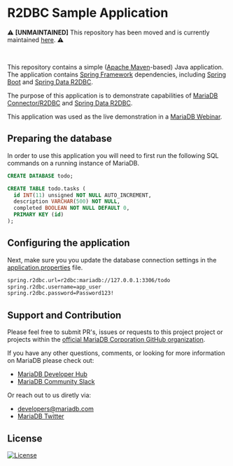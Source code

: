# R2DBC Sample Application

⚠️ **[UNMAINTAINED]** This repository has been moved and is currently maintained [here](https://github.com/mariadb-developers/mariadb-connector-r2dbc-samples). ⚠️

<br />

This repository contains a simple ([Apache Maven](https://maven.apache.org/)-based) Java application. The application contains [Spring Framework](https://spring.io/) dependencies, including [Spring Boot](https://spring.io/projects/spring-boot) and [Spring Data R2DBC](https://spring.io/projects/spring-data-r2dbc). 

The purpose of this application is to demonstrate capabilities of [MariaDB Connector/R2DBC](https://mariadb.com/docs/clients/connector-r2dbc/) and [Spring Data R2DBC](https://spring.io/projects/spring-data-r2dbc).

This application was used as the live demonstration in a [MariaDB Webinar](https://go.mariadb.com/21Q3-WBN-GLBL-OSSG-Unleash-Reactive-Programming-R2DBC-2021-05-27_Registration-LP.html?_ga=2.230885407.1007250852.1621861445-706426216.1609965524&_gac=1.27734478.1619720874.Cj0KCQjwsqmEBhDiARIsANV8H3aWS3PquCgfiIt-oP0XuLmENXrOOSQ0kCuQme1Iqv8FmpVJi-cwrSIaAjoaEALw_wcB).

## Preparing the database

In order to use this application you will need to first run the following SQL commands on a running instance of MariaDB. 

```sql 
CREATE DATABASE todo;

CREATE TABLE todo.tasks (
  id INT(11) unsigned NOT NULL AUTO_INCREMENT,
  description VARCHAR(500) NOT NULL,
  completed BOOLEAN NOT NULL DEFAULT 0,
  PRIMARY KEY (id)
);
```

## Configuring the application

Next, make sure you you update the database connection settings in the [application.properties](src/main/resources/application.properties) file.

```xml
spring.r2dbc.url=r2dbc:mariadb://127.0.0.1:3306/todo
spring.r2dbc.username=app_user
spring.r2dbc.password=Password123!
```

## Support and Contribution <a name="support-contribution"></a>

Please feel free to submit PR's, issues or requests to this project project or projects within the [official MariaDB Corporation GitHub organization](https://github.com/mariadb-corporation).

If you have any other questions, comments, or looking for more information on MariaDB please check out:

* [MariaDB Developer Hub](https://mariadb.com/developers)
* [MariaDB Community Slack](https://r.mariadb.com/join-community-slack)

Or reach out to us diretly via:

* [developers@mariadb.com](mailto:developers@mariadb.com)
* [MariaDB Twitter](https://twitter.com/mariadb)

## License <a name="license"></a>
[![License](https://img.shields.io/badge/License-MIT-blue.svg?style=plastic)](https://opensource.org/licenses/MIT)
